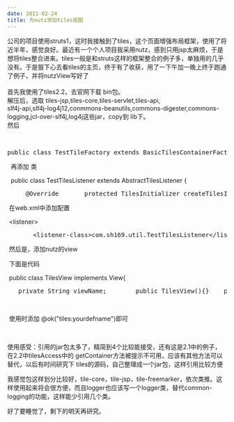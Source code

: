 ```yaml
---
date: 2011-02-24
title: 为nutz添加tiles视图
---
```



<p>公司的项目使用struts1，这时我接触到了tiles，这个页面增强布局框架，使用了将近半年，感觉良好。最近有一个个人项目我采用nutz，感到只用jsp太麻烦，于是想将tiles整合进来。tiles一般是和struts这样的框架整合的例子多，单独用的几乎没有。于是狠下心去看tiles的主页，终于有了收获，用了一下午加一晚上终于跑通了例子，并将nutzView写好了<br /><br />首先我使用了tiles2.2，去官网下载 bin包。<br />解压后，选取 tiles-jsp,tiles-core,tiles-servlet,tiles-api,<br />slf4j-api,slf4j-log4j12,conmmons-beanutils,commons-digester,commons-logging,jcl-over-slf4j,log4j这些jar，copy到 lib下。<br />然后</p> &nbsp; <pre name="code" class="java">public class TestTileFactory extends BasicTilesContainerFactory {	    @Override	    protected List&lt;URL&gt; getSourceURLs(TilesApplicationContext applicationContext,	            TilesRequestContextFactory contextFactory) {	        List&lt;URL&gt; urls = new ArrayList&lt;URL&gt;();	        try {	            urls.add(applicationContext.getResource(&quot;/WEB-INF/tiles-defs.xml&quot;));	        } catch (IOException e) {	            throw new DefinitionsFactoryException(	                    &quot;Cannot load definition URLs&quot;, e);	        }	        return urls;	    }}  </pre> <p>&nbsp;&nbsp;再添加 类</p> <p>&nbsp;&nbsp;<span style="white-space: pre;">public class TestTilesListener extends AbstractTilesListener {</span></p> <pre name="code" class="java">	    @Override	    protected TilesInitializer createTilesInitializer() {	        return new TestTilesListenerInitializer();	    }	    private static class TestTilesListenerInitializer extends AbstractTilesInitializer {	        @Override	        protected AbstractTilesContainerFactory createContainerFactory(	                TilesApplicationContext context) {	            return new TestTileFactory();	        }	    }}</pre> <p>&nbsp;在web.xml中添加配置&nbsp;</p> <p>&nbsp;<span style="white-space: pre;">&lt;listener&gt;</span></p> <pre name="code" class="java">  		&lt;listener-class&gt;com.sh169.util.TestTilesListener&lt;/listener-class&gt;  &lt;/listener&gt;</pre> <p>&nbsp;然后是，添加nutz的view</p> <p>&nbsp;下面是代码</p> <p>&nbsp;<span style="white-space: pre;">public class TilesView implements View{</span></p> <pre name="code" class="java">	private String viewName;		public TilesView(){}	public TilesView(String viewName){		this.viewName = viewName;	}	@SuppressWarnings(&quot;deprecation&quot;)	@Override	public void render(HttpServletRequest req, HttpServletResponse resp,			Object obj) throws Throwable {		req.setAttribute(&quot;obj&quot;, obj);		TilesContainer tc = TilesAccess.getContainer(req.getSession().getServletContext());		tc.render(viewName, req,resp);	}}public TilesViewMaker(){}	@Override	public View make(Ioc ioc, String type, String value) {		if(&quot;tiles&quot;.equalsIgnoreCase(type))			return new TilesView(value);		return null;	}</pre> <p>&nbsp;</p> <p>&nbsp;使用时添加 @ok(&quot;tiles:yourdefname&quot;)即可</p> <p>&nbsp;</p> <p>使用感受：引用的jar包太多了，精简到4个比较能接受，还有这是2.1中的例子，在2.2中tilesAccess中的 getContainer方法被提示不可用，应该有其他方法可以替代，以后有时间研究下 tiles的源码，自己整理成一个jar包，这样引用比较方便</p> <p>我感觉包这样划分比较好，tile-core，tile-jsp，tile-freemarker，依次类推。这样使用起来将会很方便，而且logger也应该写一个logger类，替代common-logging的功能，这样能少引用几个类。</p> <p>好了要睡觉了，剩下的明天再研究。</p>
